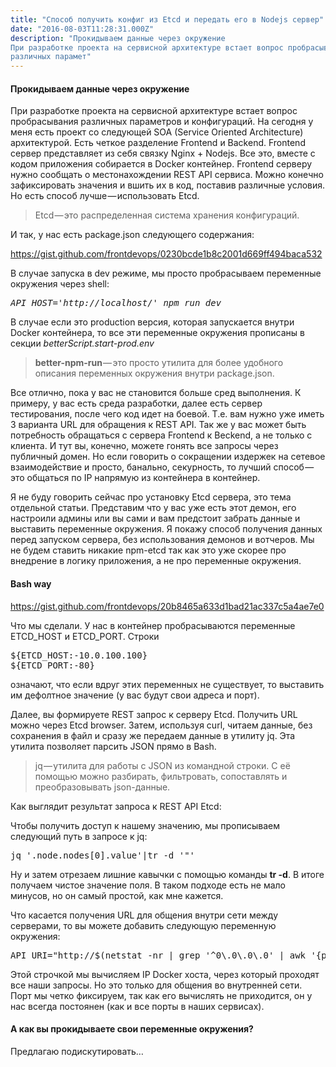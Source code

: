 ```yaml
---
title: "Способ получить конфиг из Etcd и передать его в Nodejs сервер"
date: "2016-08-03T11:28:31.000Z"
description: "Прокидываем данные через окружение
При разработке проекта на сервисной архитектуре встает вопрос пробрасывания
различных парамет"
---
```


<h4>Прокидываем данные через окружение</h4>
<p>При разработке проекта на сервисной архитектуре встает вопрос пробрасывания различных параметров и конфигураций. На сегодня у меня есть проект со следующей SOA (Service Oriented Architecture) архитектурой. Есть четкое разделение Frontend и Backend. Frontend сервер представляет из себя связку Nginx + Nodejs. Все это, вместе с кодом приложения собирается в Docker контейнер. Frontend серверу нужно сообщать о местонахождении REST API сервиса. Можно конечно зафиксировать значения и вшить их в код, поставив различные условия. Но есть способ лучше — использовать Etcd.</p>
<blockquote><p>Etcd — это распределенная система хранения конфигураций.</p></blockquote>
<p>И так, у нас есть package.json следующего содержания:</p>
<p><a href="https://gist.github.com/frontdevops/0230bcde1b8c2001d669ff494baca532">https://gist.github.com/frontdevops/0230bcde1b8c2001d669ff494baca532</a></p>
<p>В случае запуска в dev режиме, мы просто пробрасываем переменные окружения через shell:</p>
<pre><em>API_HOST='http://localhost/' npm run dev</em></pre>
<p>В случае если это production версия, которая запускается внутри Docker контейнера, то все эти переменные окружения прописаны в секции <em>betterScript.start-prod.env</em></p>
<blockquote><p>
<strong>better-npm-run </strong>— это просто утилита для более удобного описания переменных окружения внутри package.json.</p></blockquote>
<p>Все отлично, пока у вас не становится больше сред выполнения. К примеру, у вас есть среда разработки, далее есть сервер тестирования, после чего код идет на боевой. Т.е. вам нужно уже иметь 3 варианта URL для обращения к REST API. Так же у вас может быть потребность обращаться с сервера Frontend к Beckend, а не только с клиента. И тут вы, конечно, можете гонять все запросы через публичный домен. Но если говорить о сокращении издержек на сетевое взаимодействие и просто, банально, секурность, то лучший способ — это общаться по IP напрямую из контейнера в контейнер.</p>
<p>Я не буду говорить сейчас про установку Etcd сервера, это тема отдельной статьи. Представим что у вас уже есть этот демон, его настроили админы или вы сами и вам предстоит забрать данные и выставить переменные окружения. Я покажу способ получения данных перед запуском сервера, без использования демонов и вотчеров. Мы не будем ставить никакие npm-etcd так как это уже скорее про внедрение в логику приложения, а не про переменные окружения.</p>
<h4>Bash way</h4>
<p><a href="https://gist.github.com/frontdevops/20b8465a633d1bad21ac337c5a4ae7e0">https://gist.github.com/frontdevops/20b8465a633d1bad21ac337c5a4ae7e0</a></p>
<p>Что мы сделали. У нас в контейнер пробрасываются переменные ETCD_HOST и ETCD_PORT. Строки</p>
<pre>${ETCD_HOST:-10.0.100.100}<br>${ETCD_PORT:-80}</pre>
<p>означают, что если вдруг этих переменных не существует, то выставить им дефолтное значение (у вас будут свои адреса и порт).</p>
<p>Далее, вы формируете REST запрос к серверу Etcd. Получить URL можно через Etcd browser. Затем, используя curl, читаем данные, без сохранения в файл и сразу же передаем данные в утилиту jq. Эта утилита позволяет парсить JSON прямо в Bash.</p>
<blockquote><p>jq — утилита для работы с JSON из командной строки. С её помощью можно разбирать, фильтровать, сопоставлять и преобразовывать json-данные.</p></blockquote>
<p>Как выглядит результат запроса к REST API Etcd:</p>

<p>Чтобы получить доступ к нашему значению, мы прописываем следующий путь в запросе к jq:</p>
<pre>jq '.node.nodes[0].value'|tr -d '"'</pre>
<p>Ну и затем отрезаем лишние кавычки с помощью команды <strong>tr -d</strong>. В итоге получаем чистое значение поля. В таком подходе есть не мало минусов, но он самый простой, как мне кажется.</p>
<p>Что касается получения URL для общения внутри сети между серверами, то вы можете добавить следующую переменную окружения:</p>
<pre>API_URI="http://$(netstat -nr | grep '^0\.0\.0\.0' | awk '{print $2}'):48884"</pre>
<p>Этой строчкой мы вычисляем IP Docker хоста, через который проходят все наши запросы. Но это только для общения во внутренней сети. Порт мы четко фиксируем, так как его вычислять не приходится, он у нас всегда постоянен (как и все порты в наших сервисах).</p>
<h4>А как вы прокидываете свои переменные окружения?</h4>
<p>Предлагаю подискутировать…</p>


